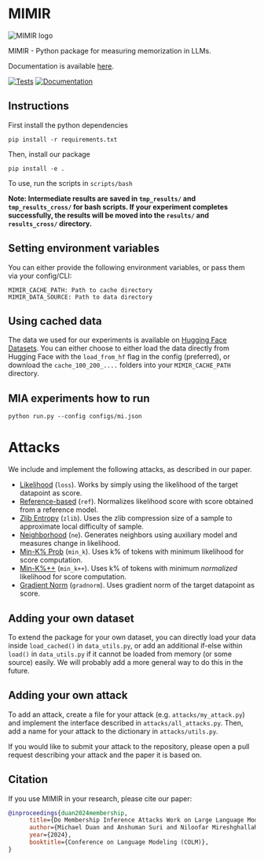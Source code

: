 # MIMIR

![MIMIR logo](assets/logo.png)

MIMIR - Python package for measuring memorization in LLMs.

Documentation is available [here](https://iamgroot42.github.io/mimir.github.io).

[![Tests](https://github.com/iamgroot42/mimir/actions/workflows/test.yml/badge.svg)](https://github.com/iamgroot42/mimir/actions/workflows/test.yml)
[![Documentation](https://github.com/iamgroot42/mimir/actions/workflows/documentation.yml/badge.svg)](https://github.com/iamgroot42/mimir/actions/workflows/documentation.yml)

## Instructions

First install the python dependencies
```
pip install -r requirements.txt
```

Then, install our package

```
pip install -e .
```

To use, run the scripts in `scripts/bash`

**Note: Intermediate results are saved in `tmp_results/` and `tmp_results_cross/` for bash scripts. If your experiment completes successfully, the results will be moved into the `results/` and `results_cross/` directory.**

## Setting environment variables

You can either provide the following environment variables, or pass them via your config/CLI:

```
MIMIR_CACHE_PATH: Path to cache directory
MIMIR_DATA_SOURCE: Path to data directory
```

## Using cached data

The data we used for our experiments is available on [Hugging Face Datasets](https://huggingface.co/datasets/iamgroot42/mimir). You can either choose to either load the data directly from Hugging Face with the `load_from_hf` flag in the config (preferred), or download the `cache_100_200_....` folders into your `MIMIR_CACHE_PATH` directory.

## MIA experiments how to run

```
python run.py --config configs/mi.json
```

# Attacks

We include and implement the following attacks, as described in our paper.
- [Likelihood](https://ieeexplore.ieee.org/stamp/stamp.jsp?arnumber=8429311) (`loss`). Works by simply using the likelihood of the target datapoint as score.
- [Reference-based](https://arxiv.org/abs/2004.15011) (`ref`). Normalizes likelihood score with score obtained from a reference model.
- [Zlib Entropy](https://www.usenix.org/system/files/sec21-carlini-extracting.pdf) (`zlib`). Uses the zlib compression size of a sample to approximate local difficulty of sample.
- [Neighborhood](https://aclanthology.org/2023.findings-acl.719/) (`ne`). Generates neighbors using auxiliary model and measures change in likelihood.
- [Min-K% Prob](https://swj0419.github.io/detect-pretrain.github.io/) (`min_k`). Uses k% of tokens with minimum likelihood for score computation.
- [Min-K%++](https://zjysteven.github.io/mink-plus-plus/) (`min_k++`). Uses k% of tokens with minimum *normalized* likelihood for score computation.
- [Gradient Norm](https://arxiv.org/abs/2402.17012) (`gradnorm`). Uses gradient norm of the target datapoint as score.

## Adding your own dataset

To extend the package for your own dataset, you can directly load your data inside `load_cached()` in `data_utils.py`, or add an additional if-else within `load()` in `data_utils.py` if it cannot be loaded from memory (or some source) easily. We will probably add a more general way to do this in the future.

## Adding your own attack

To add an attack, create a file for your attack (e.g. `attacks/my_attack.py`) and implement the interface described in `attacks/all_attacks.py`.
Then, add a name for your attack to the dictionary in `attacks/utils.py`.

If you would like to submit your attack to the repository, please open a pull request describing your attack and the paper it is based on.

## Citation

If you use MIMIR in your research, please cite our paper:

```bibtex
@inproceedings{duan2024membership,
      title={Do Membership Inference Attacks Work on Large Language Models?}, 
      author={Michael Duan and Anshuman Suri and Niloofar Mireshghallah and Sewon Min and Weijia Shi and Luke Zettlemoyer and Yulia Tsvetkov and Yejin Choi and David Evans and Hannaneh Hajishirzi},
      year={2024},
      booktitle={Conference on Language Modeling (COLM)},
}
```
